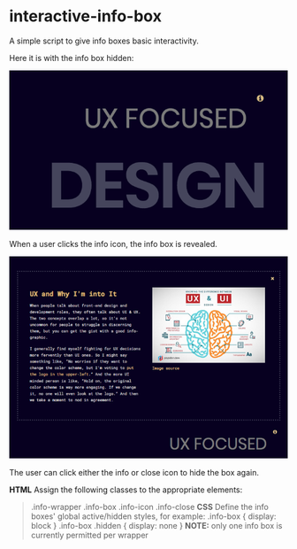 # interactive-info-box

A simple script to give info boxes basic interactivity.

Here it is with the info box hidden:

![alt text](images/hide.png "info box hidden")

When a user clicks the info icon, the info box is revealed.

![alt text](images/show.png "info box visible")

The user can click either the info or close icon to hide the box again. 

**HTML**
Assign the following classes to the appropriate elements:
> .info-wrapper
> .info-box
> .info-icon
> .info-close
**CSS**
Define the info boxes' global active/hidden styles, for example:
> .info-box { display: block }
> .info-box .hidden { display: none }
**NOTE:** only one info box is currently permitted per wrapper